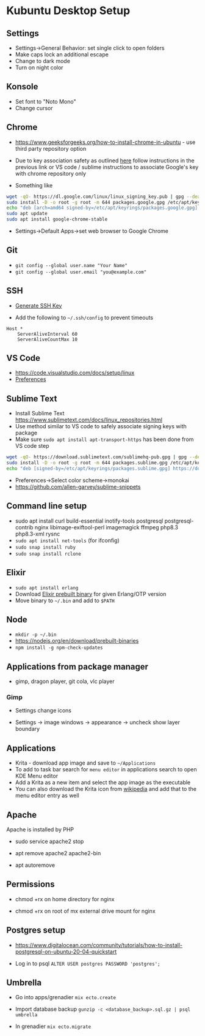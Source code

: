 # Kubuntu Desktop Setup

## Settings

- Settings->General Behavior: set single click to open folders
- Make caps lock an additional escape
- Change to dark mode
- Turn on night color

## Konsole

- Set font to "Noto Mono"
- Change cursor

## Chrome

- https://www.geeksforgeeks.org/how-to-install-chrome-in-ubuntu - use third party repository option

- Due to key association safety as outlined [here](https://askubuntu.com/questions/1286545/what-commands-exactly-should-replace-the-deprecated-apt-key) follow instructions in the previous link or VS code / sublime instructions to associate Google's key with chrome repository only

- Something like

```sh
wget -qO- https://dl.google.com/linux/linux_signing_key.pub | gpg --dearmor > packages.google.gpg
sudo install -D -o root -g root -m 644 packages.google.gpg /etc/apt/keyrings/packages.google.gpg
echo "deb [arch=amd64 signed-by=/etc/apt/keyrings/packages.google.gpg] http://dl.google.com/linux/chrome/deb/ stable main" | sudo tee /etc/apt/sources.list.d/google-chrome.list
sudo apt update
sudo apt install google-chrome-stable
```

- Settings->Default Apps->set web browser to Google Chrome

## Git

- `git config --global user.name "Your Name"`
- `git config --global user.email "you@example.com"`

## SSH

- [Generate SSH Key](https://docs.github.com/en/authentication/connecting-to-github-with-ssh/generating-a-new-ssh-key-and-adding-it-to-the-ssh-agent)

- Add the following to `~/.ssh/config` to prevent timeouts

```
Host *
    ServerAliveInterval 60
    ServerAliveCountMax 10
```

## VS Code

- https://code.visualstudio.com/docs/setup/linux
- [Preferences](https://github.com/allen-garvey/vscode-preferences)

## Sublime Text

- Install Sublime Text https://www.sublimetext.com/docs/linux_repositories.html
- Use method similar to VS code to safely associate signing keys with package
- Make sure `sudo apt install apt-transport-https` has been done from VS code step

```sh
wget -qO- https://download.sublimetext.com/sublimehq-pub.gpg | gpg --dearmor > packages.sublime.gpg
sudo install -D -o root -g root -m 644 packages.sublime.gpg /etc/apt/keyrings/packages.sublime.gpg
echo "deb [signed-by=/etc/apt/keyrings/packages.sublime.gpg] https://download.sublimetext.com/ apt/stable/" | sudo tee /etc/apt/sources.list.d/sublime-text.list
```

- Preferences->Select color scheme->monokai
- https://github.com/allen-garvey/sublime-snippets

## Command line setup

- sudo apt install curl build-essential inotify-tools postgresql postgresql-contrib nginx libimage-exiftool-perl imagemagick ffmpeg php8.3 php8.3-xml rysnc
- `sudo apt install net-tools` (for ifconfig)
- `sudo snap install ruby`
- `sudo snap install rclone`

## Elixir

- `sudo apt install erlang`
- Download [Elixir prebuilt binary](https://github.com/elixir-lang/elixir/releases) for given Erlang/OTP version
- Move binary to `~/.bin` and add to `$PATH`

## Node

- `mkdir -p ~/.bin`
- https://nodejs.org/en/download/prebuilt-binaries
- `npm install -g npm-check-updates`

## Applications from package manager

- gimp, dragon player, git cola, vlc player

### Gimp

- Settings change icons

- Settings -> image windows -> appearance -> uncheck show layer boundary

## Applications

- Krita - download app image and save to `~/Applications`
- To add to task bar search for `menu editor` in applications search to open KDE Menu editor
- Add a Krita as a new item and select the app image as the executable
- You can also download the Krita icon from [wikipedia](https://en.wikipedia.org/wiki/Krita) and add that to the menu editor entry as well

## Apache

Apache is installed by PHP

- sudo service apache2 stop

- apt remove apache2 apache2-bin

- apt autoremove

## Permissions

- chmod +rx on home directory for nginx

- chmod +rx on root of mx external drive mount for nginx

## Postgres setup

- https://www.digitalocean.com/community/tutorials/how-to-install-postgresql-on-ubuntu-20-04-quickstart

- Log in to psql `ALTER USER postgres PASSWORD 'postgres';`

## Umbrella

- Go into apps/grenadier `mix ecto.create`

- Import database backup `gunzip -c <database_backup>.sql.gz | psql umbrella`

- In grenadier `mix ecto.migrate`

